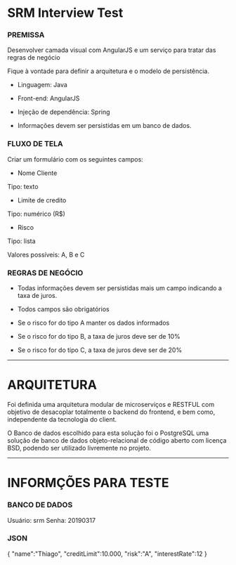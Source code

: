 # SRM Interview Test

### PREMISSA

Desenvolver camada visual com AngularJS e um serviço para tratar das regras de negócio

Fique à vontade para definir a arquitetura e o modelo de persistência.

- Linguagem: Java

- Front-end: AngularJS

- Injeção de dependência: Spring

- Informações devem ser persistidas em um banco de dados.

### FLUXO DE TELA

Criar um formulário com os seguintes campos:

- Nome Cliente

Tipo: texto

- Limite de credito

Tipo: numérico (R$)

- Risco

Tipo: lista

Valores possíveis: A, B e C

### REGRAS DE NEGÓCIO

- Todas informações devem ser persistidas mais um campo indicando a taxa de juros.

- Todos campos são obrigatórios

- Se o risco for do tipo A manter os dados informados

- Se o risco for do tipo B, a taxa de juros deve ser de 10%

- Se o risco for do tipo C, a taxa de juros deve ser de 20%

______

# ARQUITETURA

Foi definida uma arquitetura modular de microserviços e RESTFUL com objetivo de desacoplar totalmente o backend do frontend, e bem como, independente da tecnologia do client.

O Banco de dados escolhido para esta solução foi o PostgreSQL uma solução de banco de dados objeto-relacional de código aberto com licença BSD, podendo ser utilizado livremente no projeto.

______

# INFORMÇÕES PARA TESTE

### BANCO DE DADOS
Usuário: srm
Senha: 20190317

### JSON

{
"name":"Thiago",
"creditLimit":10.000,
"risk":"A",
"interestRate":12
}


